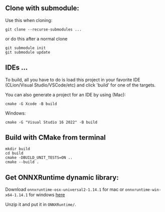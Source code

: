## Clone with submodule:
Use this when cloning:
```
git clone --recurse-submodules ...
 ```

or do this after a normal clone
``` 
git submodule init
git submodule update
```

## IDEs ...
To build, all you have to do is load this project in your favorite IDE 
(CLion/Visual Studio/VSCode/etc) 
and click 'build' for one of the targets.

You can also generate a project for an IDE by using (Mac):
```
cmake -G Xcode -B build
```
Windows:
```
cmake -G "Visual Studio 16 2022" -B build
```

## Build with CMake from terminal
```
mkdir build
cd build
cmake -DBUILD_UNIT_TESTS=ON ..
cmake --build .
```

## Get ONNXRuntime dynamic library:
Download `onnxruntime-osx-universal2-1.14.1` for mac or `onnxruntime-win-x64-1.14.1` for windows [here](https://github.com/microsoft/onnxruntime/releases/tag/v1.14.1)

Unzip it and put it in `ONNXRuntime/`.